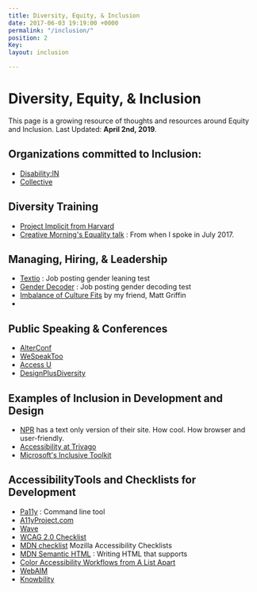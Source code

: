 ```yaml
---
title: Diversity, Equity, & Inclusion
date: 2017-06-03 19:19:00 +0000
permalink: "/inclusion/"
position: 2
Key: 
layout: inclusion

---
```

# Diversity, Equity, & Inclusion

This page is a growing resource of thoughts and resources around Equity and Inclusion. Last Updated: **April 2nd, 2019**.

## Organizations committed to Inclusion:

* [Disability:IN](https://disabilityin.org/ "https://disabilityin.org/")
* [Collective](https://hello-collective.com/)

## Diversity Training

* [Project Implicit from Harvard](https://implicit.harvard.edu/implicit/)
* [Creative Morning's Equality talk](https://youtu.be/5pj8E-XbRzE) : From when I spoke in July 2017.

## Managing, Hiring, & Leadership

* [Textio](https://textio.com/) : Job posting gender leaning test
* [Gender Decoder](http://gender-decoder.katmatfield.com/) : Job posting gender decoding test
* [Imbalance of Culture Fits](https://alistapart.com/article/the-imbalance-of-culture-fit) by my friend, Matt Griffin
* 

## Public Speaking & Conferences

* [AlterConf](http://alterconf.com)
* [WeSpeakToo](http://wespeaktoo.org/)
* [Access U](https://www.knowbility.org/education/accessu/)
* [DesignPlusDiversity](http://designplusdiversity.org/)

## Examples of Inclusion in Development and Design

* [NPR](http://thin.npr.org/) has a text only version of their site. How cool. How browser and user-friendly.
* [Accessibility at Trivago](http://tech.trivago.com/2017/09/26/accessibility-at-trivago/)
* [Microsoft's Inclusive Toolkit](https://www.microsoft.com/en-us/design/inclusive)

## AccessibilityTools and Checklists for Development

* [Pa11y](https://github.com/pa11y/pa11y) : Command line tool
* [A11yProject.com](http://a11yproject.com/checklist.html)
* [Wave](http://wave.webaim.org/)
* [WCAG 2.0 Checklist](http://webaim.org/standards/wcag/checklist)
* [MDN checklist](https://developer.mozilla.org/en-US/docs/Web/Accessibility/Mobile_accessibility_checklist) Mozilla Accessibility Checklists
* [MDN Semantic HTML](https://developer.mozilla.org/en-US/docs/Web/HTML/Element) : Writing HTML that supports
* [Color Accessibility Workflows from A List Apart](https://alistapart.com/article/color-accessibility-workflows)
* [WebAIM](http://webaim.org/)
* [Knowbility](https://www.knowbility.org/)